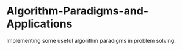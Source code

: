 # Algorithm-Paradigms-and-Applications

 Implementing some useful algorithm paradigms in problem solving.
